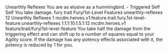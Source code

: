 <ability>
  <name>Unearthly Reflexes</name>
  <flavor>You are as elusive as a hummingbird.</flavor>
  <keywords>
    <keyword>-</keyword>
  </keywords>
  <type>Triggered</type>
  <distance>Self</distance>
  <target>Self</target>
  <trigger>You take damage.</trigger>
  <metadata>
    <class>fury</class>
    <feature_type>trait</feature_type>
    <file_dpath>Fury/1st-Level Features</file_dpath>
    <item_id>unearthly-reflexes</item_id>
    <item_index>12</item_index>
    <item_name>Unearthly Reflexes</item_name>
    <level>1</level>
    <scc>mcdm.heroes.v1:feature.trait.fury.1st-level-feature:unearthly-reflexes</scc>
    <scdc>1.1.1:10.1.5.1:12</scdc>
    <source>mcdm.heroes.v1</source>
    <type>feature/trait/fury/1st-level-feature</type>
  </metadata>
  <effects>
    <effect type="mundane">You take half the damage from the triggering effect and can shift up to a number of squares equal to your Agility score.</effect>
    <effect type="mundane" cost="Spend 1 Ferocity">If the damage has any potency effects associated with it, the potency is reduced by 1 for you.</effect>
  </effects>
</ability>
